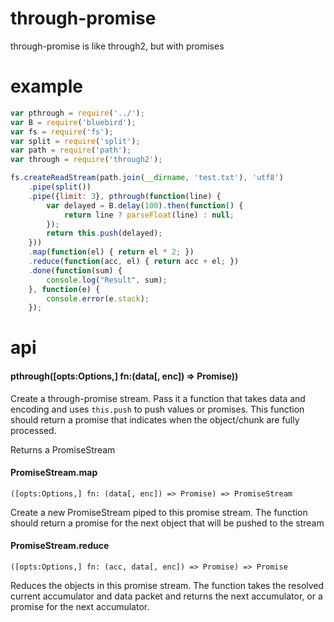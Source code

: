 # through-promise

through-promise is like through2, but with promises

# example

```js
var pthrough = require('../');
var B = require('bluebird');
var fs = require('fs');
var split = require('split');
var path = require('path');
var through = require('through2');

fs.createReadStream(path.join(__dirname, 'test.txt'), 'utf8')
    .pipe(split())
    .pipe({limit: 3}, pthrough(function(line) {
        var delayed = B.delay(100).then(function() {
            return line ? parseFloat(line) : null;
        });
        return this.push(delayed);
    }))
    .map(function(el) { return el * 2; })
    .reduce(function(acc, el) { return acc + el; })
    .done(function(sum) {
        console.log("Result", sum);
    }, function(e) {
        console.error(e.stack);
    });
```

# api

#### pthrough([opts:Options,] fn:(data[, enc]) => Promise))

Create a through-promise stream. Pass it a function that takes data and 
encoding and uses `this.push` to push values or promises. This function should 
return a promise that indicates when the object/chunk are fully processed.

Returns a PromiseStream

#### PromiseStream.map

`([opts:Options,] fn: (data[, enc]) => Promise) => PromiseStream`

Create a new PromiseStream piped to this promise stream. The function should
return a promise for the next object that will be pushed to the stream

#### PromiseStream.reduce

`([opts:Options,] fn: (acc, data[, enc]) => Promise) => Promise`

Reduces the objects in this promise stream. The function takes the resolved 
current accumulator and data packet and returns the next accumulator, or a 
promise for the next accumulator.







